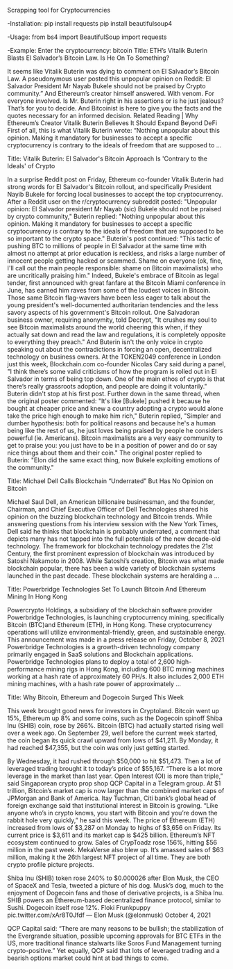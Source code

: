 Scrapping tool for Cryptocurrencies


-Installation:
pip install requests
pip install beautifulsoup4

-Usage:
from bs4 import BeautifulSoup
import requests

-Example:
Enter the cryptocurrency: bitcoin
Title: ETH’s Vitalik Buterin Blasts El Salvador’s Bitcoin Law. Is He On To Something?

It seems like Vitalik Buterin was dying to comment on El Salvador’s Bitcoin Law. A pseudonymous user posted this unpopular opinion on Reddit: El Salvador President Mr Nayab Bukele should not be praised by Crypto community.” And Ethereum’s creator himself answered. With venom. For everyone involved. Is Mr. Buterin right in his assertions or is he just jealous? That’s for you to decide. And Bitcoinist is here to give you the facts and the quotes necessary for an informed decision. Related Reading | Why Ethereum’s Creator Vitalik Buterin Believes It Should Expand Beyond DeFi First of all, this is what Vitalik Buterin wrote: “Nothing unpopular about this opinion. Making it mandatory for businesses to accept a specific cryptocurrency is contrary to the ideals of freedom that are supposed to …

Title: Vitalik Buterin: El Salvador's Bitcoin Approach Is 'Contrary to the Ideals' of Crypto

In a surprise Reddit post on Friday, Ethereum co-founder Vitalik Buterin had strong words for El Salvador's Bitcoin rollout, and specifically President Nayib Bukele for forcing local businesses to accept the top cryptocurrency. After a Reddit user on the r/cryptocurrency subreddit posted: "Unpopular opinion: El Salvador president Mr Nayab (sic) Bukele should not be praised by crypto community," Buterin replied: "Nothing unpopular about this opinion. Making it mandatory for businesses to accept a specific cryptocurrency is contrary to the ideals of freedom that are supposed to be so important to the crypto space." Buterin's post continued: "This tactic of pushing BTC to millions of people in El Salvador at the same time with almost no attempt at prior education is reckless, and risks a large number of innocent people getting hacked or scammed. Shame on everyone (ok, fine, I'll call out the main people responsible: shame on Bitcoin maximalists) who are uncritically praising him." Indeed, Bukele's embrace of Bitcoin as legal tender, first announced with great fanfare at the Bitcoin Miami conference in June, has earned him raves from some of the loudest voices in Bitcoin. Those same Bitcoin flag-wavers have been less eager to talk about the young president's well-documented authoritarian tendencies and the less savory aspects of his government's Bitcoin rollout. One Salvadoran business owner, requiring anonymity, told Decrypt, "It crushes my soul to see Bitcoin maximalists around the world cheering this when, if they actually sat down and read the law and regulations, it is completely opposite to everything they preach." And Buterin isn't the only voice in crypto speaking out about the contradictions in forcing an open, decentralized technology on business owners.
At the TOKEN2049 conference in London just this week, Blockchain.com co-founder Nicolas Cary said during a panel, "I think there’s some valid criticisms of how the program is rolled out in El Salvador in terms of being top down. One of the main ethos of crypto is that there’s really grassroots adoption, and people are doing it voluntarily." Buterin didn't stop at his first post. Further down in the same thread, when the original poster commented: "It's like [Bukele] pushed it because he bought at cheaper price and knew a country adopting a crypto would alone take the price high enough to make him rich," Buterin replied, "Simpler and dumber hypothesis: both for political reasons and because he's a human being like the rest of us, he just loves being praised by people he considers powerful (ie. Americans). Bitcoin maximalists are a very easy community to get to praise you: you just have to be in a position of power and do or say nice things about them and their coin." The original poster replied to Buterin: "Elon did the same exact thing, now Bukele exploiting emotions of the community."

Title: Michael Dell Calls Blockchain “Underrated” But Has No Opinion on Bitcoin

Michael Saul Dell, an American billionaire businessman, and the founder, Chairman, and Chief Executive Officer of Dell Technologies shared his opinion on the buzzing blockchain technology and Bitcoin trends. While answering questions from his interview session with the New York Times, Dell said he thinks that blockchain is probably underrated, a comment that depicts many has not tapped into the full potentials of the new decade-old technology. The framework for blockchain technology predates the 21st Century, the first prominent expression of blockchain was introduced by Satoshi Nakamoto in 2008. While Satoshi’s creation, Bitcoin was what made blockchain popular, there has been a wide variety of blockchain systems launched in the past decade. These blockchain systems are heralding a …

Title: Powerbridge Technologies Set To Launch Bitcoin And Ethereum Mining In Hong Kong

Powercrypto Holdings, a subsidiary of the blockchain software provider Powerbridge Technologies, is launching cryptocurrency mining, specifically Bitcoin (BTC)and Ethereum (ETH), in Hong Kong. These cryptocurrency operations will utilize environmental-friendly, green, and sustainable energy. This announcement was made in a press release on Friday, October 8, 2021 Powerbridge Technologies is a growth-driven technology company primarily engaged in SaaS solutions and Blockchain applications. Powerbridge Technologies plans to deploy a total of 2,600 high-performance mining rigs in Hong Kong, including 600 BTC mining machines working at a hash rate of approximately 60 PH/s. It also includes 2,000 ETH mining machines, with a hash rate power of approximately …

Title: Why Bitcoin, Ethereum and Dogecoin Surged This Week

This week brought good news for investors in Cryptoland. Bitcoin went up 15%, Ethereum up 8% and some coins, such as the Dogecoin spinoff Shiba Inu (SHIB) coin, rose by 266%. Bitcoin (BTC) had actually started rising well over a week ago. On September 29, well before the current week started, the coin began its quick crawl upward from lows of $41,211. By Monday, it had reached $47,355, but the coin was only just getting started.

By Wednesday, it had rushed through $50,000 to hit $51,473. Then a lot of leveraged trading brought it to today’s price of $55,167. “There is a lot more leverage in the market than last year. Open Interest (OI) is more than triple,” said Singaporean crypto prop shop QCP Capital in a Telegram group.
At $1 trillion, Bitcoin’s market cap is now larger than the combined market caps of JPMorgan and Bank of America. Itay Tuchman, Citi bank’s global head of foreign exchange said that institutional interest in Bitcoin is growing. “Like anyone who’s in crypto knows, you start with Bitcoin and you’re down the rabbit hole very quickly,” he said this week. The price of Ethereum (ETH) increased from lows of $3,287 on Monday to highs of $3,656 on Friday. Its current price is $3,611 and its market cap is $425 billion. Ethereum’s NFT ecosystem continued to grow. Sales of CrypToadz rose 156%, hitting $56 million in the past week. MekaVerse also blew up. It’s amassed sales of $63 million, making it the 26th largest NFT project of all time. They are both crypto profile picture projects.

Shiba Inu (SHIB) token rose 240% to $0.000026 after Elon Musk, the CEO of SpaceX and Tesla, tweeted a picture of his dog. Musk’s dog, much to the enjoyment of Dogecoin fans and those of derivative projects, is a Shiba Inu. SHIB powers an Ethereum-based decentralized finance protocol, similar to Sushi. Dogecoin itself rose 12%. Floki Frunkpuppy pic.twitter.com/xAr8T0Jfdf — Elon Musk (@elonmusk) October 4, 2021

QCP Capital said: “There are many reasons to be bullish; the stabilization of the Evergrande situation, possible upcoming approvals for BTC ETFs in the US, more traditional finance stalwarts like Soros Fund Management turning crypto-positive.” Yet equally, QCP said that lots of leveraged trading and a bearish options market could hint at bad things to come.
